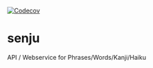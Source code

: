 [![Codecov](https://codecov.io/gh/senju1337/senju/branch/HEAD/graph/badge.svg)](https://codecov.io/gh/senju1337/senju)

# senju
API / Webservice for Phrases/Words/Kanji/Haiku
